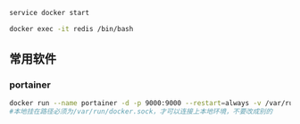 ``` bash
service docker start
```

``` bash
docker exec -it redis /bin/bash
```



## 常用软件

### portainer

``` bash
docker run --name portainer -d -p 9000:9000 --restart=always -v /var/run/docker.sock:/var/run/docker.sock --privileged=true portainer/portainer-ce
#本地挂在路径必须为/var/run/docker.sock，才可以连接上本地环境，不要改成别的
```

